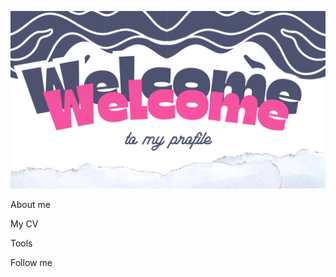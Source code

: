 ![Header](https://github.com/lizi-aleks/lizi-aleks/blob/main/assets/header.png)

About me

My CV

Tools

Follow me